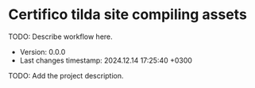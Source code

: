 <!--
@since 2024.10.06, 22:56
@changed 2024.10.06, 22:56
-->

# Certifico tilda site compiling assets

TODO: Describe workflow here.

- Version: 0.0.0
- Last changes timestamp: 2024.12.14 17:25:40 +0300

TODO: Add the project description.
